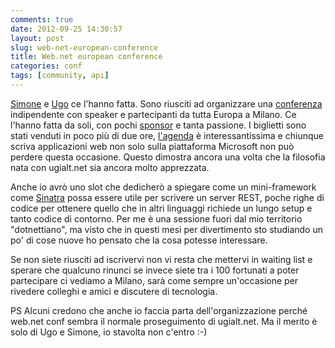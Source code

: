 ```yaml
---
comments: true
date: 2012-09-25 14:30:57
layout: post
slug: web-net-european-conference
title: Web.net european conference
categories: conf
tags: [community, api]
---
```


[Simone](http://codeclimber.net.nz/) e [Ugo](http://tostring.it/) ce l'hanno fatta. Sono riusciti ad organizzare una [conferenza](http://webnetconf.eu/) indipendente con speaker e partecipanti da tutta Europa a Milano. Ce l'hanno fatta da soli, con pochi [sponsor](http://webnetconf.eu/#sponsor) e tanta passione. I biglietti sono stati venduti in poco più di due ore, [l'agenda](http://webnetconf.eu/#agenda) è interessantissima e chiunque scriva applicazioni web non solo sulla piattaforma Microsoft non può perdere questa occasione. Questo dimostra ancora una volta che la filosofia nata con ugialt.net sia ancora molto apprezzata.



Anche io avrò uno slot che dedicherò a spiegare come un mini-framework come [Sinatra](http://www.sinatrarb.com/) possa essere utile per scrivere un server REST, poche righe di codice per ottenere quello che in altri linguaggi richiede un lungo setup e tanto codice di contorno. Per me è una sessione fuori dal mio territorio "dotnettiano", ma visto che in questi mesi per divertimento sto studiando un po' di cose nuove ho pensato che la cosa potesse interessare.

Se non siete riusciti ad iscrivervi non vi resta che mettervi in waiting list e sperare che qualcuno rinunci se invece siete tra i 100 fortunati a poter partecipare ci vediamo a Milano, sarà come sempre un'occasione per rivedere colleghi e amici e discutere di tecnologia.

PS Alcuni credono che anche io faccia parta dell'organizzazione perché web.net conf sembra il normale proseguimento di ugialt.net. Ma il merito è solo di Ugo e Simone, io stavolta non c'entro :-)
